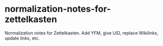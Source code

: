 # normalization-notes-for-zettelkasten
Normalization notes for Zettelkasten. Add YFM, give UID, replace Wikilinks, update links, etc.
